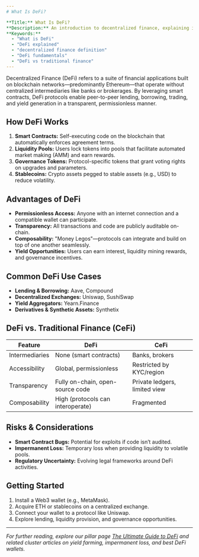 ```yaml
---
# What Is DeFi?

**Title:** What Is DeFi?
**Description:** An introduction to decentralized finance, explaining its principles, components, and how it differs from traditional finance.
**Keywords:**
  - "What is DeFi"
  - "DeFi explained"
  - "decentralized finance definition"
  - "DeFi fundamentals"
  - "DeFi vs traditional finance"
---
```


Decentralized Finance (DeFi) refers to a suite of financial applications built on blockchain networks—predominantly Ethereum—that operate without centralized intermediaries like banks or brokerages. By leveraging smart contracts, DeFi protocols enable peer-to-peer lending, borrowing, trading, and yield generation in a transparent, permissionless manner.

## How DeFi Works

1. **Smart Contracts:** Self-executing code on the blockchain that automatically enforces agreement terms.
2. **Liquidity Pools:** Users lock tokens into pools that facilitate automated market making (AMM) and earn rewards.
3. **Governance Tokens:** Protocol-specific tokens that grant voting rights on upgrades and parameters.
4. **Stablecoins:** Crypto assets pegged to stable assets (e.g., USD) to reduce volatility.

## Advantages of DeFi

- **Permissionless Access:** Anyone with an internet connection and a compatible wallet can participate.
- **Transparency:** All transactions and code are publicly auditable on-chain.
- **Composability:** "Money Legos"—protocols can integrate and build on top of one another seamlessly.
- **Yield Opportunities:** Users can earn interest, liquidity mining rewards, and governance incentives.

## Common DeFi Use Cases

- **Lending & Borrowing:** Aave, Compound
- **Decentralized Exchanges:** Uniswap, SushiSwap
- **Yield Aggregators:** Yearn.Finance
- **Derivatives & Synthetic Assets:** Synthetix

## DeFi vs. Traditional Finance (CeFi)

| Feature            | DeFi                                       | CeFi                         |
|--------------------|--------------------------------------------|------------------------------|
| Intermediaries     | None (smart contracts)                     | Banks, brokers               |
| Accessibility      | Global, permissionless                     | Restricted by KYC/region     |
| Transparency       | Fully on-chain, open-source code           | Private ledgers, limited view|
| Composability      | High (protocols can interoperate)          | Fragmented                   |

## Risks & Considerations

- **Smart Contract Bugs:** Potential for exploits if code isn’t audited.
- **Impermanent Loss:** Temporary loss when providing liquidity to volatile pools.
- **Regulatory Uncertainty:** Evolving legal frameworks around DeFi activities.

## Getting Started

1. Install a Web3 wallet (e.g., MetaMask).
2. Acquire ETH or stablecoins on a centralized exchange.
3. Connect your wallet to a protocol like Uniswap.
4. Explore lending, liquidity provision, and governance opportunities.

---

_For further reading, explore our pillar page [The Ultimate Guide to DeFi](/defi/) and related cluster articles on yield farming, impermanent loss, and best DeFi wallets._
